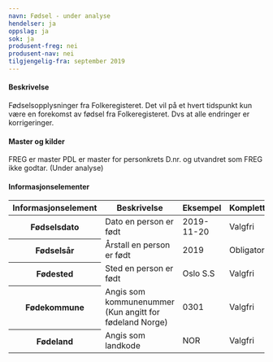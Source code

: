 ```yaml
---
navn: Fødsel - under analyse
hendelser: ja
oppslag: ja
sok: ja
produsent-freg: nei
produsent-nav: nei
tilgjengelig-fra: september 2019
---
```


#### Beskrivelse
Fødselsopplysninger fra Folkeregisteret. Det vil på et hvert tidspunkt kun være en forekomst av fødsel fra Folkeregisteret.
Dvs at alle endringer er korrigeringer.

#### Master og kilder

FREG er master
PDL er master for personkrets D.nr. og utvandret som FREG ikke godtar. (Under analyse)

#### Informasjonselementer
<table class="table">
    <thead>
        <tr>
            <th>Informasjonselement</th>
            <th>Beskrivelse</th>
            <th>Eksempel</th>
            <th>Kompletthet</th>
          <th>Kvalitet</th>
        </tr>
    </thead>
    <tbody>
      <tr>
        <th scope="row">Fødselsdato</th>
        <td>Dato en person er født</td>
        <td>2019-11-20</td>
        <td>Valgfri</td>
        <td></td>
      </tr>
      <tr>
        <th scope="row">Fødselsår</th>
        <td>Årstall en person er født</td>
        <td>2019</td>
        <td>Obligatorisk</td>
        <td></td>
      </tr>
      <tr>
        <th scope="row">Fødested</th>
        <td>Sted en person er født</td>
        <td>Oslo S.S</td>
        <td>Valgfri</td>
        <td></td>
      </tr>
      <tr>
        <th scope="row">Fødekommune</th>
        <td>Angis som kommunenummer (Kun angitt for fødeland Norge)</td>
        <td>0301</td>
        <td>Valgfri</td>
        <td></td>
      </tr>
      <tr>
        <th scope="row">Fødeland</th>
        <td>Angis som landkode</td>
        <td>NOR</td>
        <td>Valgfri</td>
        <td></td>
      </tr>
  </tbody>
</table>
      
 
